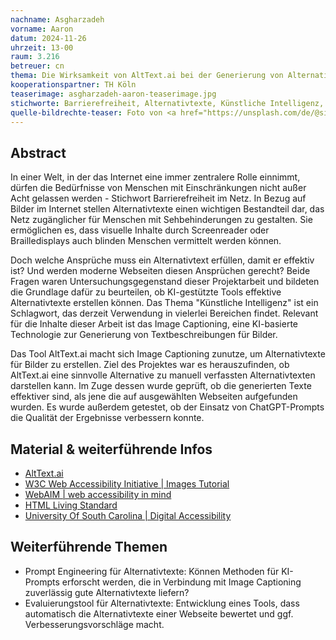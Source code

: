 ```yaml
---
nachname: Asgharzadeh
vorname: Aaron
datum: 2024-11-26
uhrzeit: 13-00
raum: 3.216
betreuer: cn
thema: Die Wirksamkeit von AltText.ai bei der Generierung von Alternativtexten in verschiedenen Anwendungsfällen
kooperationspartner: TH Köln
teaserimage: asgharzadeh-aaron-teaserimage.jpg
stichworte: Barrierefreiheit, Alternativtexte, Künstliche Intelligenz, AltText.ai, Image Captioning
quelle-bildrechte-teaser: Foto von <a href="https://unsplash.com/de/@sigmund">Sigmund</a> auf <a href="https://unsplash.com/de/fotos/person-die-braille-schreiber-verwendet-4MoIpDcSlr4">Unsplash</a>
---
```


## Abstract

In einer Welt, in der das Internet eine immer zentralere Rolle einnimmt, dürfen die Bedürfnisse von Menschen mit Einschränkungen nicht außer Acht gelassen werden - Stichwort Barrierefreiheit im Netz. In Bezug auf Bilder im Internet stellen Alternativtexte einen wichtigen Bestandteil dar, das Netz zugänglicher für Menschen mit Sehbehinderungen zu gestalten. Sie ermöglichen es, dass visuelle Inhalte durch Screenreader oder Brailledisplays auch blinden Menschen vermittelt werden können.

Doch welche Ansprüche muss ein Alternativtext erfüllen, damit er effektiv ist? Und werden moderne Webseiten diesen Ansprüchen gerecht? Beide Fragen waren Untersuchungsgegenstand dieser Projektarbeit und bildeten die Grundlage dafür zu beurteilen, ob KI-gestützte Tools effektive Alternativtexte erstellen können. Das Thema "Künstliche Intelligenz" ist ein Schlagwort, das derzeit Verwendung in vielerlei Bereichen findet. Relevant für die Inhalte dieser Arbeit ist das Image Captioning, eine KI-basierte Technologie zur Generierung von Textbeschreibungen für Bilder.

Das Tool AltText.ai macht sich Image Captioning zunutze, um Alternativtexte für Bilder zu erstellen. Ziel des Projektes war es herauszufinden, ob AltText.ai eine sinnvolle Alternative zu manuell verfassten Alternativtexten darstellen kann. Im Zuge dessen wurde geprüft, ob die generierten Texte effektiver sind, als jene die auf ausgewählten Webseiten aufgefunden wurden. Es wurde außerdem getestet, ob der Einsatz von ChatGPT-Prompts die Qualität der Ergebnisse verbessern konnte.

## Material & weiterführende Infos

- [AltText.ai](https://alttext.ai/)
- [W3C Web Accessibility Initiative | Images Tutorial](https://www.w3.org/WAI/tutorials/images/)
- [WebAIM | web accessibility in mind](https://webaim.org/techniques/alttext/)
- [HTML Living Standard](https://html.spec.whatwg.org/multipage/images.html#alt)
- [University Of South Carolina | Digital Accessibility](https://sc.edu/about/offices_and_divisions/digital-accessibility/toolbox/best_practices/alternative_text/)

## Weiterführende Themen

- Prompt Engineering für Alternativtexte: Können Methoden für KI-Prompts erforscht werden, die in Verbindung mit Image Captioning zuverlässig gute Alternativtexte liefern?
- Evaluierungstool für Alternativtexte: Entwicklung eines Tools, dass automatisch die Alternativtexte einer Webseite bewertet und ggf. Verbesserungsvorschläge macht.
